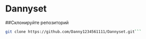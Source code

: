 # Dannyset

##Склонируйте репозиторий

```bash 
git clone https://github.com/Danny1234561111/Dannyset.git```
